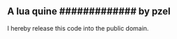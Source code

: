 A lua quine
#############
by pzel
-------------

I hereby release this code into the public domain.

